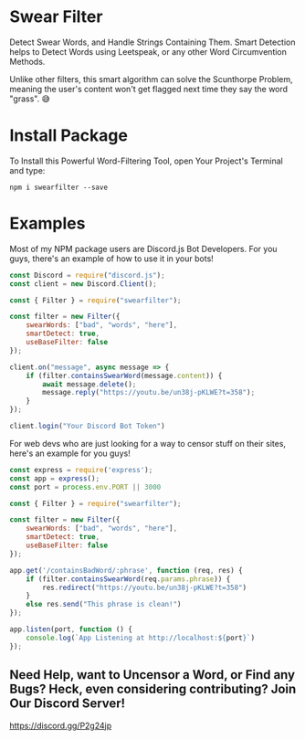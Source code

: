 # Swear Filter

Detect Swear Words, and Handle Strings Containing Them. Smart Detection helps to Detect Words using Leetspeak, or any other Word Circumvention Methods.

Unlike other filters, this smart algorithm can solve the Scunthorpe Problem, meaning the user's content won't get flagged next time they say the word "grass". 😅

# Install Package

To Install this Powerful Word-Filtering Tool, open Your Project's Terminal and type:

`npm i swearfilter --save`

# Examples

Most of my NPM package users are Discord.js Bot Developers. For you guys, there's an example of how to use it in your bots!

```js
const Discord = require("discord.js");
const client = new Discord.Client();

const { Filter } = require("swearfilter");

const filter = new Filter({
    swearWords: ["bad", "words", "here"],
    smartDetect: true,
    useBaseFilter: false
});

client.on("message", async message => {
    if (filter.containsSwearWord(message.content)) {
        await message.delete();
        message.reply("https://youtu.be/un38j-pKLWE?t=358");
    }
});

client.login("Your Discord Bot Token")
```

For web devs who are just looking for a way to censor stuff on their sites, here's an example for you guys!

```js
const express = require('express');
const app = express();
const port = process.env.PORT || 3000

const { Filter } = require("swearfilter");

const filter = new Filter({
    swearWords: ["bad", "words", "here"],
    smartDetect: true,
    useBaseFilter: false
});

app.get('/containsBadWord/:phrase', function (req, res) {
    if (filter.containsSwearWord(req.params.phrase)) {
        res.redirect("https://youtu.be/un38j-pKLWE?t=358")
    }
    else res.send("This phrase is clean!")
});

app.listen(port, function () {
    console.log(`App Listening at http://localhost:${port}`)
});
```

## Need Help, want to Uncensor a Word, or Find any Bugs? Heck, even considering contributing? Join Our Discord Server!

https://discord.gg/P2g24jp